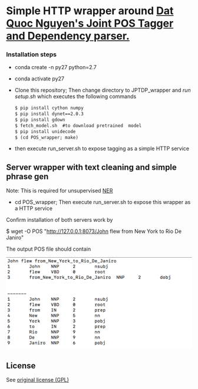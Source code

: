 # Simple HTTP wrapper around [Dat Quoc Nguyen's ](https://github.com/datquocnguyen) [Joint POS Tagger and Dependency parser.](https://github.com/datquocnguyen/jPTDP)


### Installation steps


* conda create -n py27 python=2.7
* conda activate py27
* Clone this repository; Then change directory to JPTDP_wrapper and  *run setup.sh* which executes the following  commands

      $ pip install cython numpy
      $ pip install dynet==2.0.3
      $ pip install gdown
      $ fetch_model.sh  #to download pretrained  model
      $ pip install unidecode
      $ (cd POS_wrapper; make)
      

* then execute run_server.sh to expose tagging as a simple HTTP service



## Server wrapper with text cleaning and simple phrase gen

Note: This is required for unsupervised [NER](https://github.com/ajitrajasekharan/unsupervised_NER) 


* cd POS_wrapper; Then execute run_server.sh to expose this wrapper as a HTTP service


Confirm installation of both servers work by

$ wget -O POS "http://127.0.0.1:8073/John flew from New York to Rio De Janiro"

The output POS file should contain

![POS](POS.png)



## License

See [original license (GPL)](https://github.com/datquocnguyen/jPTDP/blob/master/License.txt)
